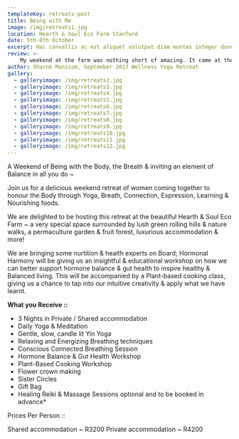 ```yaml
---
templateKey: retreats-post
title: Being with Me
image: /img/retreats1.jpg
location: Hearth & Soul Eco Farm Stanford
date: 5th-8th October
excerpt: Hac convallis ac est aliquet volutpat diam montes integer donec Hac convallis ac est aliquet volutpat pat diam montes integer donec Hac convallis ac est aliquet volutpat diam montes integer donec
review: >-
    My weekend at the farm was nothing short of amazing. It came at the perfect time in my life when I was feeling rather depleted. Carly’s hospitality was incredible, she whips up the most amazing vegan meals that keep you on top of the world. The retreat is beautiful and the time spent with wonderful women allowed me to step into my power and break down trust barriers. Highly recommend for anyone needing relaxation and a bit of a reset. PS: the yoga and massages were also incredible! There’s too much to mention...... Just Go! It’ll be good for you
author: Sharné Manicom, September 2017 Wellness Yoga Retreat
gallery:
  - galleryimage: /img/retreats2.jpg
  - galleryimage: /img/retreats3.jpg
  - galleryimage: /img/retreats4.jpg
  - galleryimage: /img/retreats5.jpg
  - galleryimage: /img/retreats6.jpg
  - galleryimage: /img/retreats7.jpg
  - galleryimage: /img/retreats8.jpg
  - galleryimage: /img/retreats9.jpg
  - galleryimage: /img/retreats10.jpg
  - galleryimage: /img/retreats11.jpg
  - galleryimage: /img/retreats12.jpg
---
```

A Weekend of Being with the Body, the Breath & inviting an element of Balance in all you do ~

Join us for a delicious weekend retreat of women coming together to honour the Body through Yoga, Breath, Connection, Expression, Learning & Nourishing foods.

We are delighted to be hosting this retreat at the beautiful Hearth & Soul Eco Farm ~ a very special space surrounded by lush green rolling hills & nature walks, a permaculture garden & fruit forest, luxurious accommodation & more!

We are bringing some nurtition & health experts on Board; Hormonal Harmony will be giving us an insightful & educational workshop on how we can better support hormone balance & gut health to inspire healthy & Balanced living. This will be accompanied by a Plant-based cooking class, giving us a chance to tap into our intuitive creativity & apply what we have learnt.

**What you Receive ::**
* 3 Nights in Private / Shared accommodation
* Daily Yoga & Meditation
* Gentle, slow, candle lit Yin Yoga
* Relaxing and Energizing Breathing techniques
* Conscious Connected Breathing Session
* Hormone Balance & Gut Health Workshop
* Plant-Based Cooking Workshop
* Flower crown making
* Sister Circles
* Gift Bag
* Healing Reiki & Massage Sessions optional and to be booked in advance\*

Prices Per Person ::

Shared accommodation ~ R3200
Private accommodation ~ R4200
